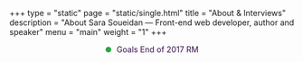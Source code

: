+++
type = "static"
page = "static/single.html"
title = "About & Interviews"
description = "About Sara Soueidan — Front-end web developer, author and speaker"
menu = "main"
weight = "1"
+++


<div id="chart"></div>

<div class="goal">
	<div class="circle"></div><p>Goals End of 2017 RM <span id="goal"></span></p>
</div>

<style type="text/css">
	.goal{ display: flex; align-items: center; justify-content: center; }
	.goal .circle{
		height: 10px;
		width: 10px;
		background: #28a745;
		border-radius: 50%;
		margin: 0 10px 0 0;
	}
	.goal p { margin: 0; color: #36114C; }
</style>

<script src="https://unpkg.com/frappe-charts@0.0.6/dist/frappe-charts.min.iife.js"></script>
<script type="text/javascript">

var goal = 1600;

	const data = {
    labels: ["February", "March","August", "September", "October", "November"],
    datasets: [
        {
            title: "Sales",
            values: [250,300,300, 0, 0,300]
        }
    ],
	"specific_values": [
		{
			title: "GOALS",
			line_type: "dashed",
			value: goal
		},
	]
}

const chart = new Chart({
    parent: '#chart', // or a DOM element
    title: "Income Accountability",
    data: data,
    type: 'line', // or 'line', 'scatter', 'pie', 'percentage'
    height: 250,
    colors: ['#28a745']
});

var myelement = document.getElementById("goal");
    myelement.innerHTML= goal;


</script>